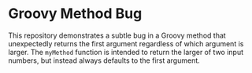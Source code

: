 # Groovy Method Bug
This repository demonstrates a subtle bug in a Groovy method that unexpectedly returns the first argument regardless of which argument is larger. The `myMethod` function is intended to return the larger of two input numbers, but instead always defaults to the first argument.